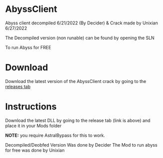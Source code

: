 # AbyssClient
Abyss client decompiled 6/21/2022 (By Decider) &amp; Crack made by Unixian 6/27/2022

The Decompiled version (non runable) can be found by opening the SLN

To run Abyss for FREE 

# Download
Download the latest version of the AbyssClient crack by going to the [releases tab](https://github.com/notunixian/abyss-crack/releases/latest)

# Instructions
Download the latest DLL by going to the release tab (link is above) and place it in your Mods folder

**NOTE:** you require AstralBypass for this to work.


Decompiled/Deobfed Version Was done by Decider
The Mod to run abyss for free was done by Unixian

